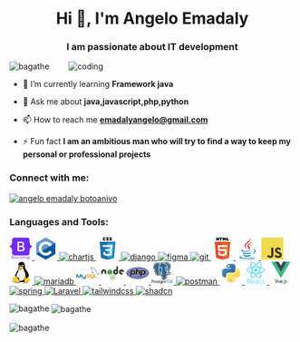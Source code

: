 <h1 align="center">Hi 👋, I'm Angelo Emadaly</h1>
<h3 align="center">I am passionate about IT development</h3>
<img align="right" alt="coding" width="400" src="https://imgs.search.brave.com/LYf_N0kgz4_0w0VOCbn1epixykkGKT7PIXErruN-zmA/rs:fit:860:0:0/g:ce/aHR0cHM6Ly9jZG4u/ZHJpYmJibGUuY29t/L3VzZXJzLzEwNTk1/ODMvc2NyZWVuc2hv/dHMvNDE3MTM2Ny9t/ZWRpYS8zNGU2OWVi/NjFhN2JkOGRlYTFj/OTU3YThiODI2MDVh/Ny5naWY.gif">


<p align="left"> <img src="https://komarev.com/ghpvc/?username=bagathe&label=Profile%20views&color=0e75b6&style=flat" alt="bagathe" /> </p>

- 🌱 I’m currently learning **Framework java**

- 💬 Ask me about **java,javascript,php,python**

- 📫 How to reach me **emadalyangelo@gmail.com**

- ⚡ Fun fact **I am an ambitious man who will try to find a way to keep my personal or professional projects**

<h3 align="left">Connect with me:</h3>
<p align="left">
<a href="https://linkedin.com/in/angelo emadaly botoanivo" target="blank"><img align="center" src="https://raw.githubusercontent.com/rahuldkjain/github-profile-readme-generator/master/src/images/icons/Social/linked-in-alt.svg" alt="angelo emadaly botoanivo" height="30" width="40" /></a>
</p>

<h3 align="left">Languages and Tools:</h3>
<p align="left">   <a href="https://getbootstrap.com" target="_blank" rel="noreferrer"> <img src="https://raw.githubusercontent.com/devicons/devicon/master/icons/bootstrap/bootstrap-plain-wordmark.svg" alt="bootstrap" width="40" height="40"/> </a> <a href="https://www.cprogramming.com/" target="_blank" rel="noreferrer"> <img src="https://raw.githubusercontent.com/devicons/devicon/master/icons/c/c-original.svg" alt="c" width="40" height="40"/> </a> <a href="https://www.chartjs.org" target="_blank" rel="noreferrer"> <img src="https://www.chartjs.org/media/logo-title.svg" alt="chartjs" width="40" height="40"/> </a>  <a href="https://www.w3schools.com/css/" target="_blank" rel="noreferrer"> <img src="https://raw.githubusercontent.com/devicons/devicon/master/icons/css3/css3-original-wordmark.svg" alt="css3" width="40" height="40"/> </a> <a href="https://www.djangoproject.com/" target="_blank" rel="noreferrer"> <img src="https://cdn.worldvectorlogo.com/logos/django.svg" alt="django" width="40" height="40"/> </a>  <a href="https://www.figma.com/" target="_blank" rel="noreferrer"> <img src="https://www.vectorlogo.zone/logos/figma/figma-icon.svg" alt="figma" width="40" height="40"/> </a> <a href="https://git-scm.com/" target="_blank" rel="noreferrer"> <img src="https://www.vectorlogo.zone/logos/git-scm/git-scm-icon.svg" alt="git" width="40" height="40"/> </a> <a href="https://www.w3.org/html/" target="_blank" rel="noreferrer"> <img src="https://raw.githubusercontent.com/devicons/devicon/master/icons/html5/html5-original-wordmark.svg" alt="html5" width="40" height="40"/> </a> <a href="https://www.java.com" target="_blank" rel="noreferrer"> <img src="https://raw.githubusercontent.com/devicons/devicon/master/icons/java/java-original.svg" alt="java" width="40" height="40"/> </a> <a href="https://developer.mozilla.org/en-US/docs/Web/JavaScript" target="_blank" rel="noreferrer"> <img src="https://raw.githubusercontent.com/devicons/devicon/master/icons/javascript/javascript-original.svg" alt="javascript" width="40" height="40"/> </a> <a href="https://www.linux.org/" target="_blank" rel="noreferrer"> <img src="https://raw.githubusercontent.com/devicons/devicon/master/icons/linux/linux-original.svg" alt="linux" width="40" height="40"/> </a> <a href="https://mariadb.org/" target="_blank" rel="noreferrer"> <img src="https://www.vectorlogo.zone/logos/mariadb/mariadb-icon.svg" alt="mariadb" width="40" height="40"/> </a>   <a href="https://www.mysql.com/" target="_blank" rel="noreferrer"> <img src="https://raw.githubusercontent.com/devicons/devicon/master/icons/mysql/mysql-original-wordmark.svg" alt="mysql" width="40" height="40"/> </a> <a href="https://nodejs.org" target="_blank" rel="noreferrer"> <img src="https://raw.githubusercontent.com/devicons/devicon/master/icons/nodejs/nodejs-original-wordmark.svg" alt="nodejs" width="40" height="40"/> </a> <a href="https://www.php.net" target="_blank" rel="noreferrer"> <img src="https://raw.githubusercontent.com/devicons/devicon/master/icons/php/php-original.svg" alt="php" width="40" height="40"/> </a> <a href="https://www.postgresql.org" target="_blank" rel="noreferrer"> <img src="https://raw.githubusercontent.com/devicons/devicon/master/icons/postgresql/postgresql-original-wordmark.svg" alt="postgresql" width="40" height="40"/> </a> <a href="https://postman.com" target="_blank" rel="noreferrer"> <img src="https://www.vectorlogo.zone/logos/getpostman/getpostman-icon.svg" alt="postman" width="40" height="40"/> </a> <a href="https://www.python.org" target="_blank" rel="noreferrer"> <img src="https://raw.githubusercontent.com/devicons/devicon/master/icons/python/python-original.svg" alt="python" width="40" height="40"/> </a> <a href="https://reactjs.org/" target="_blank" rel="noreferrer"> <img src="https://raw.githubusercontent.com/devicons/devicon/master/icons/react/react-original-wordmark.svg" alt="react" width="40" height="40"/> </a>  <a href="https://vuejs.org/" target="_blank" rel="noreferrer"> <img src="https://raw.githubusercontent.com/devicons/devicon/master/icons/vuejs/vuejs-original-wordmark.svg" alt="vuejs" width="40" height="40"/> </a> <a href="https://spring.io/" target="_blank" rel="noreferrer"> <img src="https://www.vectorlogo.zone/logos/springio/springio-icon.svg" alt="spring" width="40" height="40"/> </a> <a href="https://laravel.com" target="_blank" rel="noreferrer"><img src="https://laravel.com/img/logomark.min.svg" alt="Laravel" width="40" height="40"/>
</a> 
 <a href="https://tailwindcss.com" target="_blank" rel="noreferrer">
  <img src="[https://www.vectorlogo.zone/logos/tailwindcss/tailwindcss-icon.svg](https://www.vectorlogo.zone/logos/tailwindcss/tailwindcss-icon.svg)" alt="tailwindcss" width="40" height="40"/>
</a>
<a href="https://ui.shadcn.com" target="_blank" rel="noreferrer">
  <img src="https://raw.githubusercontent.com/shadcn/ui/main/apps/www/public/favicon.ico" alt="shadcn" width="40" height="40"/>
</a>

 </p>

<p><img align="left" src="https://github-readme-stats.vercel.app/api/top-langs?username=bagathe&show_icons=true&locale=en&layout=compact" alt="bagathe" /></p>

<p>&nbsp;<img align="center" src="https://github-readme-stats.vercel.app/api?username=bagathe&show_icons=true&locale=en" alt="bagathe" /></p>

<p><img align="center" src="https://github-readme-streak-stats.herokuapp.com/?user=bagathe&" alt="bagathe" /></p>
